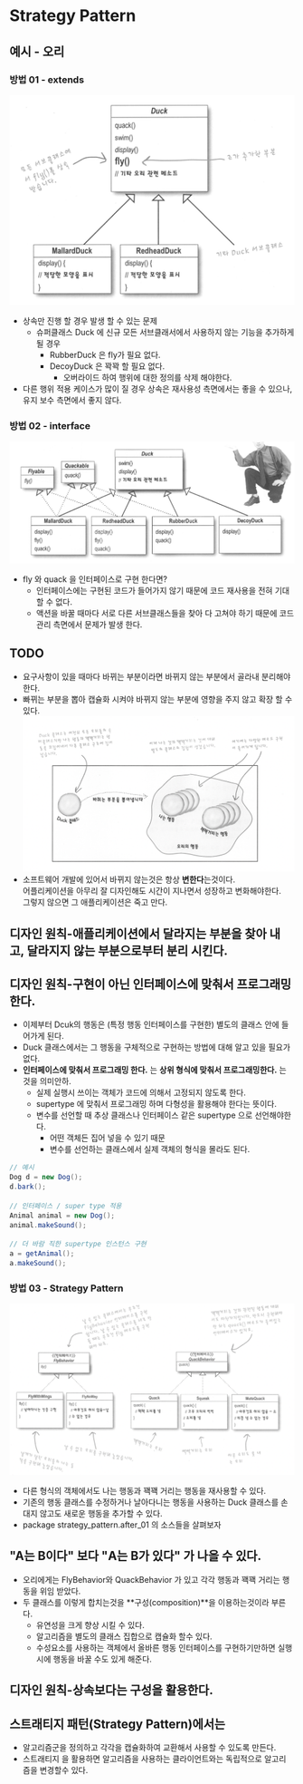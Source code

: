 # Strategy Pattern

## 예시 - 오리

### 방법 01 - extends
![](images/01.png)
- 상속만 진행 할 경우 발생 할 수 있는 문제
  - 슈퍼클래스 Duck 에 신규 모든 서브클래서에서 사용하지 않는 기능을 추가하게 될 경우
    - RubberDuck 은 fly가 필요 없다. 
    - DecoyDuck 은 꽉꽉 할 필요 없다.
      - 오버라이드 하여 행위에 대한 정의를 삭제 해야한다.
- 다른 행위 적용 케이스가 많이 질 경우 상속은 재사용성 측면에서는 좋을 수 있으나, 유지 보수 측면에서 좋지 않다.
    
### 방법 02 - interface
![](images/02.png)
- fly 와 quack 을 인터페이스로 구현 한다면?
  - 인터페이스에는 구현된 코드가 들어가지 않기 때문에 코드 재사용을 전혀 기대 할 수 없다.
  - 액션을 바꿀 때마다 서로 다른 서브클래스들을 찾아 다 고쳐야 하기 때문에 코드 관리 측면에서 문제가 발생 한다.

## TODO
- 요구사항이 있을 때마다 바뀌는 부분이라면 바뀌지 않는 부분에서 골라내 분리해야 한다.
- 빠뀌는 부분을 뽑아 캡슐화 시켜야 바뀌지 않는 부분에 영향을 주지 않고 확장 할 수 있다.</br>
![](images/03.png)
- 소프트웨어 개발에 있어서 바뀌지 않는것은 항상 **변한다**는것이다. </br>
  어플리케이션을 아무리 잘 디자인해도 시간이 지나면서 성장하고 변화해야한다.</br>
  그렇지 않으면 그 애플리케이션은 죽고 만다.
## 디자인 원칙-애플리케이션에서 달라지는 부분을 찾아 내고, 달라지지 않는 부분으로부터 분리 시킨다.


## 디자인 원칙-구현이 아닌 인터페이스에 맞춰서 프로그래밍한다.
- 이제부터 Dcuk의 행동은 (특정 행동 인터페이스를 구현한) 별도의 클래스 안에 들어가게 된다.
- Duck 클래스에서는 그 행동을 구체적으로 구현하는 방법에 대해 알고 있을 필요가 없다.
- **인터페이스에 맞춰서 프로그래밍 한다.** 는 **상위 형식에 맞춰서 프로그래밍한다.** 는 것을 의미안하.
  - 실제 실행시 쓰이는 객체가 코드에 의해서 고정되지 않도록 한다.
  - supertype 에 맞춰서 프로그래밍 하며 다형성을 활용해야 한다는 뜻이다.
  - 변수를 선언할 때 추상 클래스나 인터페이스 같은 supertype 으로 선언해야한다.
    - 어떤 객체든 집어 넣을 수 있기 때문
    - 변수를 선언하는 클래스에서 실제 객체의 형식을 몰라도 된다.
```java
// 예시
Dog d = new Dog();
d.bark();

// 인터페이스 / super type 적용
Animal animal = new Dog();
animal.makeSound();

// 더 바람 직한 supertype 인스턴스 구현
a = getAnimal();
a.makeSound();
```

### 방법 03 - Strategy Pattern
![](images/04.png)
- 다른 형식의 객체에서도 나는 행동과 꽥꽥 거리는 행동을 재사용할 수 있다.
- 기존의 행동 클래스를 수정하거나 날아다니는 행동을 사용하는 Duck 클래스를 손대지 않고도 새로운 행동을 추가할 수 있다.
- package strategy_pattern.after_01 의 소스들을 살펴보자

## "A는 B이다" 보다 "A는 B가 있다" 가 나을 수 있다.
- 오리에게는 FlyBehavior와 QuackBehavior 가 있고 각각 행동과 꽥꽥 거리는 행동을 위임 받았다.
- 두 클래스를 이렇게 합치는것을 **구성(composition)**을 이용하는것이라 부른다.
  - 유연성을 크게 향상 시킬 수 있다.
  - 알고리즘을 별도의 클래스 집합으로 캡슐화 할수 있다.
  - 수성요소를 사용하는 객체에서 올바른 행동 인터페이스를 구현하기만하면 실행시에 행동을 바꿀 수도 있게 해준다.
  
## 디자인 원칙-상속보다는 구성을 활용한다.

## 스트래티지 패턴(Strategy Pattern)에서는
- 알고리즘군을 정의하고 각각을 캡슐화하여 교환해서 사용할 수 있도록 만든다.
- 스트래티지 을 활용하면 알고리즘을 사용하는 클라이언트와는 독립적으로 알고리 즘을 변경할수 있다.